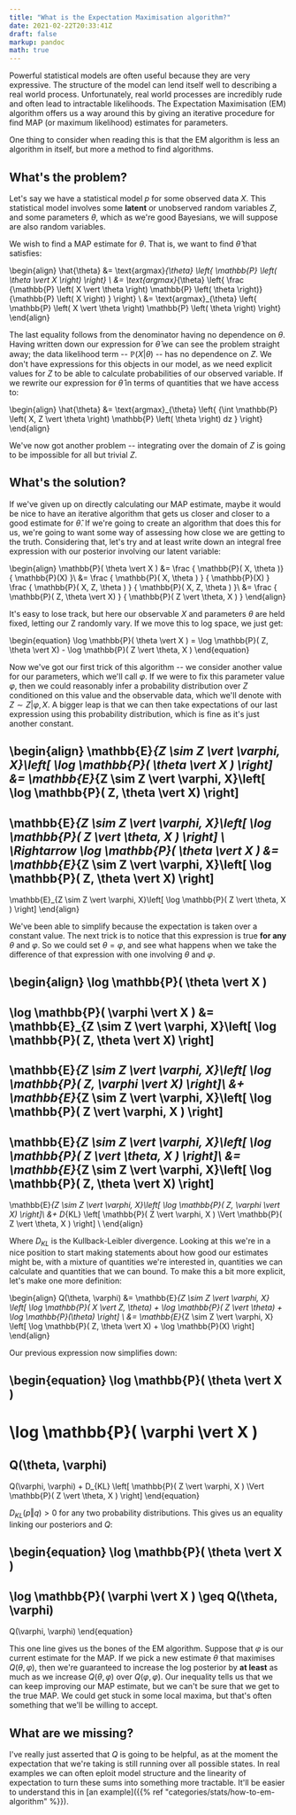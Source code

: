 ```yaml
---
title: "What is the Expectation Maximisation algorithm?"
date: 2021-02-22T20:33:41Z
draft: false
markup: pandoc
math: true
---
```


Powerful statistical models are often useful because they are very expressive.
The structure of the model can lend itself well to describing a real world process.
Unfortunately, real world processes are incredibly rude and often lead to intractable likelihoods.
The Expectation Maximisation (EM) algorithm offers us a way around this by giving an iterative procedure for find MAP (or maximum likelihood) estimates for parameters.

One thing to consider when reading this is that the EM algorithm is less an algorithm in itself, but more a method to find algorithms.

## What's the problem? ##

Let's say we have a statistical model $p$ for some observed data $X$.
This statistical model involves some **latent** or unobserved random variables $Z$, and some parameters $\theta$, which as we're good Bayesians, we will suppose are also random variables.

We wish to find a MAP estimate for $\theta$. That is, we want to find $\hat{\theta}$ that satisfies:

\begin{align}
\hat{\theta} 
&= \text{argmax}_{\theta} \left\{ \mathbb{P} \left( \theta \vert X \right) \right\} \\
&= \text{argmax}_{\theta} \left\{
     \frac
     {\mathbb{P} \left( X \vert \theta \right) \mathbb{P} \left( \theta \right)}
     {\mathbb{P} \left( X \right) }
\right\} \\
&= \text{argmax}_{\theta} \left\{ \mathbb{P} \left( X \vert \theta \right) \mathbb{P} \left( \theta \right) \right\}
\end{align}

The last equality follows from the denominator having no dependence on $\theta$.
Having written down our expression for $\hat{\theta}$ we can see the problem straight away; the data likelihood term -- $\mathbb{P}(X \vert \theta)$ -- has no dependence on $Z$.
We don't have expressions for this objects in our model, as we need explicit values for $Z$ to be able to calculate probabilities of our observed variable.
If we rewrite our expression for $\hat{\theta}$ in terms of quantities that we have access to:

\begin{align}
\hat{\theta} 
&= \text{argmax}_{\theta} \left\{
     {\int \mathbb{P} \left( X, Z \vert \theta \right) \mathbb{P} \left( \theta \right) dz }
\right\}
\end{align}

We've now got another problem -- integrating over the domain of $Z$ is going to be impossible for all but trivial $Z$.

## What's the solution? ##

If we've given up on directly calculating our MAP estimate, maybe it would be nice to have an iterative algorithm that gets us closer and closer to a good estimate for $\hat{\theta}$.
If we're going to create an algorithm that does this for us, we're going to want some way of assessing how close we are getting to the truth.
Considering that, let's try and at least write down an integral free expression with our posterior involving our latent variable:

\begin{align}
\mathbb{P}( \theta \vert X )
&= \frac
        { \mathbb{P}( X, \theta )}
        { \mathbb{P}(X) }\\
&= \frac
        { \mathbb{P}( X, \theta ) }
        { \mathbb{P}(X) }
   \frac
        { \mathbb{P}( X, Z, \theta ) }
        { \mathbb{P}( X, Z, \theta ) }\\
&= \frac
        { \mathbb{P}( Z, \theta \vert X) }
        { \mathbb{P}( Z \vert \theta, X ) }
\end{align}

It's easy to lose track, but here our observable $X$ and parameters $\theta$ are held fixed, letting our Z randomly vary.
If we move this to log space, we just get:

\begin{equation}
\log \mathbb{P}( \theta \vert X ) = \log \mathbb{P}( Z, \theta \vert X) - \log \mathbb{P}( Z \vert \theta, X )
\end{equation}

Now we've got our first trick of this algorithm -- we consider another value for our parameters, which we'll call $\varphi$.
If we were to fix this parameter value $\varphi$, then we could reasonably infer a probability distribution over $Z$ conditioned on this value and the observable data, which we'll denote with $Z \sim Z \vert \varphi, X$.
A bigger leap is that we can then take expectations of our last expression using this probability distribution, which is fine as it's just another constant.

\begin{align}
\mathbb{E}_{Z \sim Z \vert \varphi, X}\left[ \log \mathbb{P}( \theta \vert X ) \right]
&=
\mathbb{E}_{Z \sim Z \vert \varphi, X}\left[ \log \mathbb{P}( Z, \theta \vert X) \right]
-
\mathbb{E}_{Z \sim Z \vert \varphi, X}\left[ \log \mathbb{P}( Z \vert \theta, X ) \right]
\\
\Rightarrow
\log \mathbb{P}( \theta \vert X ) 
&=
\mathbb{E}_{Z \sim Z \vert \varphi, X}\left[ \log \mathbb{P}( Z, \theta \vert X) \right]
-
\mathbb{E}_{Z \sim Z \vert \varphi, X}\left[ \log \mathbb{P}( Z \vert \theta, X ) \right]
\end{align}

We've been able to simplify because the expectation is taken over a constant value.
The next trick is to notice that this expression is true **for any** $\theta$ and $\varphi$.
So we could set $\theta = \varphi$, and see what happens when we take the difference of that expression with one involving $\theta$ and $\varphi$.

\begin{align}
\log \mathbb{P}( \theta \vert X )
-
\log \mathbb{P}( \varphi \vert X )
&=
\mathbb{E}_{Z \sim Z \vert \varphi, X}\left[ \log \mathbb{P}( Z, \theta \vert X) \right]
-
\mathbb{E}_{Z \sim Z \vert \varphi, X}\left[ \log \mathbb{P}( Z, \varphi \vert X) \right]\\
&+
\mathbb{E}_{Z \sim Z \vert \varphi, X}\left[ \log \mathbb{P}( Z \vert \varphi, X ) \right]
-
\mathbb{E}_{Z \sim Z \vert \varphi, X}\left[ \log \mathbb{P}( Z \vert \theta, X ) \right]\\
&=
\mathbb{E}_{Z \sim Z \vert \varphi, X}\left[ \log \mathbb{P}( Z, \theta \vert X) \right]
-
\mathbb{E}_{Z \sim Z \vert \varphi, X}\left[ \log \mathbb{P}( Z, \varphi \vert X) \right]\\
&+
D_{KL} \left[ \mathbb{P}( Z \vert \varphi, X ) \Vert \mathbb{P}( Z \vert \theta, X ) \right]
\\
\end{align}

Where $D_{KL}$ is the Kullback-Leibler divergence.
Looking at this we're in a nice position to start making statements about how good our estimates might be, with a mixture of quantities we're interested in, quantities we can calculate and quantities that we can bound.
To make this a bit more explicit, let's make one more definition:

\begin{align}
Q(\theta, \varphi) 
&= \mathbb{E}_{Z \sim Z \vert \varphi, X}
\left[
         \log \mathbb{P}( X \vert Z, \theta)
         +
         \log \mathbb{P}( Z \vert \theta)
         +
         \log \mathbb{P}(\theta)
\right] \\
&= \mathbb{E}_{Z \sim Z \vert \varphi, X}
\left[
         \log \mathbb{P}( Z, \theta \vert X)
         + 
         \log \mathbb{P}(X)
\right]
\end{align}

Our previous expression now simplifies down:

\begin{equation}
\log \mathbb{P}( \theta \vert X )
-
\log \mathbb{P}( \varphi \vert X )
=
Q(\theta, \varphi)
-
Q(\varphi, \varphi)
+
D_{KL} \left[ \mathbb{P}( Z \vert \varphi, X ) \Vert \mathbb{P}( Z \vert \theta, X ) \right]
\end{equation}

$D_{KL}(p \Vert q) > 0$ for any two probability distributions.
This gives us an equality linking our posteriors and $Q$:

\begin{equation}
\log \mathbb{P}( \theta \vert X )
-
\log \mathbb{P}( \varphi \vert X )
\geq
Q(\theta, \varphi)
-
Q(\varphi, \varphi)
\end{equation}

This one line gives us the bones of the EM algorithm.
Suppose that $\varphi$ is our current estimate for the MAP.
If we pick a new estimate $\theta$ that maximises $Q(\theta, \varphi)$, then we're guaranteed to increase the log posterior by **at least** as much as we increase $Q(\theta, \varphi)$ over $Q(\varphi, \varphi)$.
Our inequality tells us that we can keep improving our MAP estimate, but we can't be sure that we get to the true MAP.
We could get stuck in some local maxima, but that's often something that we'll be willing to accept.

## What are we missing? ##

I've really just asserted that $Q$ is going to be helpful, as at the moment the expectation that we're taking is still running over all possible states.
In real examples we can often eploit model structure and the linearity of expectation to turn these sums into something more tractable.
It'll be easier to understand this in [an example]({{% ref "categories/stats/how-to-em-algorithm" %}}).